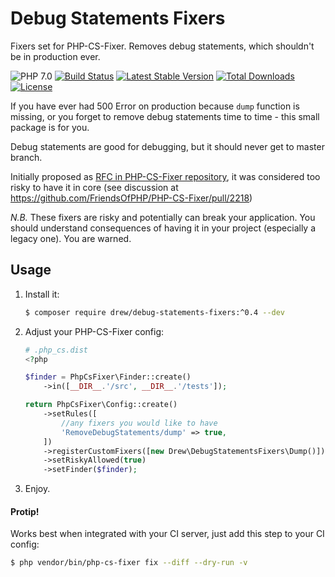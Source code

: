 # Debug Statements Fixers
Fixers set for PHP-CS-Fixer. Removes debug statements, which shouldn't be in production ever. 

![PHP 7.0](https://img.shields.io/badge/PHP-7.0-8C9CB6.svg?style=flat)
[![Build Status](https://travis-ci.org/akovalyov/DebugStatementsFixers.svg?branch=master)](https://travis-ci.org/akovalyov/DebugStatementsFixers)
[![Latest Stable Version](https://poser.pugx.org/drew/debug-statements-fixers/v/stable)](https://packagist.org/packages/drew/debug-statements-fixers)
[![Total Downloads](https://poser.pugx.org/drew/debug-statements-fixers/downloads)](https://packagist.org/packages/drew/debug-statements-fixers)
[![License](https://poser.pugx.org/drew/debug-statements-fixers/license)](https://packagist.org/packages/drew/debug-statements-fixers)

If you have ever had 500 Error on production because `dump` function is missing, 
or you forget to remove debug statements time to time - this small package is for you.

Debug statements are good for debugging, but it should never get to master branch.

Initially proposed as [RFC in PHP-CS-Fixer repository](https://github.com/FriendsOfPHP/PHP-CS-Fixer/issues/2195), 
it was considered too risky to have it in core (see discussion at https://github.com/FriendsOfPHP/PHP-CS-Fixer/pull/2218)

*N.B.* These fixers are risky and potentially can break your application. You should understand consequences of having it in your project (especially a legacy one). You are warned.


## Usage

1. Install it:
    
    ```bash
    $ composer require drew/debug-statements-fixers:^0.4 --dev
    ```

2. Adjust your PHP-CS-Fixer config:
    
    ```php
    # .php_cs.dist
    <?php
    
    $finder = PhpCsFixer\Finder::create()
        ->in([__DIR__.'/src', __DIR__.'/tests']);

    return PhpCsFixer\Config::create()
        ->setRules([
            //any fixers you would like to have
            'RemoveDebugStatements/dump' => true,
        ])
        ->registerCustomFixers([new Drew\DebugStatementsFixers\Dump()])
        ->setRiskyAllowed(true)
        ->setFinder($finder);    
    ```
3. Enjoy.

#### Protip!

Works best when integrated with your CI server, just add this step to your CI config:

```bash
$ php vendor/bin/php-cs-fixer fix --diff --dry-run -v
```
